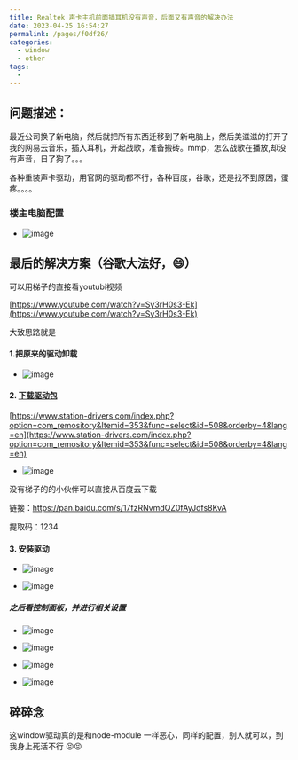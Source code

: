 ```yaml
---
title: Realtek 声卡主机前面插耳机没有声音，后面又有声音的解决办法
date: 2023-04-25 16:54:27
permalink: /pages/f0df26/
categories:
  - window
  - other
tags:
  - 
---
```



## 问题描述：

最近公司换了新电脑，然后就把所有东西迁移到了新电脑上，然后美滋滋的打开了我的网易云音乐，插入耳机，开起战歌，准备搬砖。mmp，怎么战歌在播放,却没有声音，日了狗了。。。

各种重装声卡驱动，用官网的驱动都不行，各种百度，谷歌，还是找不到原因，蛋疼。。。。

### 楼主电脑配置

*   ![image](https://api2.mubu.com/v3/document_image/67693c4b-8a77-4c94-9d17-0f097e1ad670-2331693.jpg)

## 最后的解决方案（谷歌大法好，😄）

可以用梯子的直接看youtubi视频

[https://www.youtube.com/watch?v=Sy3rH0s3-Ek](https://www.youtube.com/watch?v=Sy3rH0s3-Ek)

大致思路就是

#### 1.把原来的驱动卸载

*   ![image](https://api2.mubu.com/v3/document_image/20bd021d-db3b-4a99-8d60-d1a7f1c861eb-2331693.jpg)
    

#### 2. [下载驱动包](https://www.station-drivers.com/index.php?option=com_remository&Itemid=353&func=select&id=508&orderby=4&lang=en)

[https://www.station-drivers.com/index.php?option=com_remository&Itemid=353&func=select&id=508&orderby=4&lang=en](https://www.station-drivers.com/index.php?option=com_remository&Itemid=353&func=select&id=508&orderby=4&lang=en)

*   ![image](https://api2.mubu.com/v3/document_image/98f00103-524c-4d6c-837c-af67627c8e8f-2331693.jpg)

没有梯子的的小伙伴可以直接从百度云下载

链接：https://pan.baidu.com/s/17fzRNvmdQZ0fAyJdfs8KvA

提取码：1234

#### 3. 安装驱动

*   ![image](https://api2.mubu.com/v3/document_image/ee070229-6ed2-4734-bfdc-d8a052986aa8-2331693.jpg)
    

*   ![image](https://api2.mubu.com/v3/document_image/8955e879-3346-4157-bfd8-13f21764dfc7-2331693.jpg)
    

##### 之后看控制面板，并进行相关设置

*   ![image](https://api2.mubu.com/v3/document_image/466fa2f9-5fa2-44a9-a1c9-de28a137a9c3-2331693.jpg)
    

*   ![image](https://api2.mubu.com/v3/document_image/116d73b9-df16-4d44-bffd-1eeff676c1bc-2331693.jpg)

*   ![image](https://api2.mubu.com/v3/document_image/93c1419e-7ce2-4ff1-9c2e-23b7e0be7044-2331693.jpg)
    

*   ![image](https://api2.mubu.com/v3/document_image/154115bf-e808-462b-83dc-8e90e4094cc5-2331693.jpg)

## 碎碎念

这window驱动真的是和node-module 一样恶心，同样的配置，别人就可以，到我身上死活不行 😣😣
